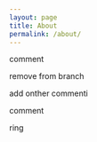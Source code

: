 ```yaml
---
layout: page
title: About
permalink: /about/
---
```

comment

remove from branch

add onther commenti



comment

ring
